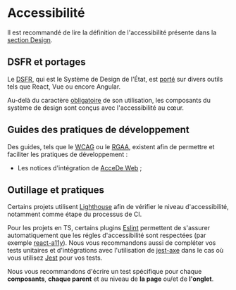 # Accessibilité

Il est recommandé de lire la définition de l'accessibilité présente dans la
[section Design](../Design/Accessibilite.md).

## DSFR et portages

Le [DSFR](https://www.systeme-de-design.gouv.fr/), qui est le Système de Design de l'État, est [porté](design.md#dsfr)
sur divers outils tels que React, Vue ou encore Angular.

Au-delà du caractère [obligatoire](../Design/Processus-de-design.md#utilisation-obligatoire-du-design-system-dsfr) de
son utilisation, les composants du système de design sont conçus avec l'accessibilité au cœur.

## Guides des pratiques de développement

Des guides, tels que le [WCAG](https://www.w3.org/WAI/standards-guidelines/wcag/fr) ou le
[RGAA](https://accessibilite.numerique.gouv.fr/), existent afin de permettre et faciliter les pratiques de développement
:

- Les notices d'intégration de [AcceDe Web](https://www.accede-web.com/notices/html-et-css/) ;

## Outillage et pratiques

Certains projets utilisent [Lighthouse](https://github.com/GoogleChrome/lighthouse) afin de vérifier le niveau
d'accessibilité, notamment comme étape du processus de CI.

Pour les projets en TS, certains plugins [Eslint](https://eslint.org/) permettent de s'assurer automatiquement que les
régles d'accessibilité sont respectées (par exemple [react-a11y](https://github.com/reactjs/react-a11y)). Nous vous
recommandons aussi de compléter vos tests unitaires et d'intégrations avec l'utilisation de
[jest-axe](https://www.npmjs.com/package/jest-axe) dans le cas où vous utilisez [Jest](https://jestjs.io/) pour vos
tests.

Nous vous recommandons d'écrire un test spécifique pour chaque **composants**, **chaque parent** et au niveau de **la
page** ou/et de **l'onglet**.
